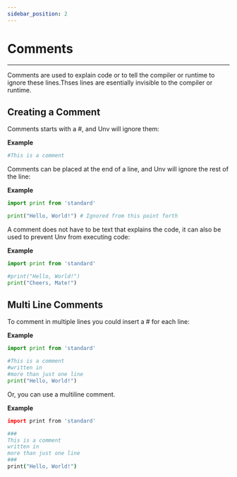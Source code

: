 ```yaml
---
sidebar_position: 2
---
```

# Comments
---
Comments are used to explain code or to tell the compiler or runtime to ignore these lines.Thses lines are esentially invisible to the compiler or runtime.

## Creating a Comment

Comments starts with a #, and Unv will ignore them:

**Example**
```py {1}
#This is a comment
```

Comments can be placed at the end of a line, and Unv will ignore the rest of the line:

**Example**
```py
import print from 'standard'

print("Hello, World!") # Ignored from this point forth
```

A comment does not have to be text that explains the code, it can also be used to prevent Unv from executing code:

**Example**
```py {1}
import print from 'standard'

#print("Hello, World!")
print("Cheers, Mate!")
```

## Multi Line Comments

To comment in multiple lines you could insert a # for each line:

**Example**
```py {1-3}
import print from 'standard'

#This is a comment
#written in
#more than just one line
print("Hello, World!")
```

Or, you can use a multiline comment.

**Example**
```coffee {1-5}
import print from 'standard'

###
This is a comment
written in
more than just one line
###
print("Hello, World!")
```
